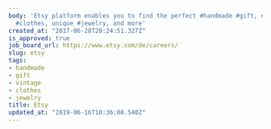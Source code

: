 ```yaml
---
body: 'Etsy platform enables you to find the perfect #handmade #gift, #vintage & on-trend
  #clothes, unique #jewelry, and more'
created_at: "2017-06-28T20:24:51.327Z"
is_approved: true
job_board_url: https://www.etsy.com/de/careers/
slug: etsy
tags:
- handmade
- gift
- vintage
- clothes
- jewelry
title: Etsy
updated_at: "2019-06-16T10:36:08.540Z"
---
```

